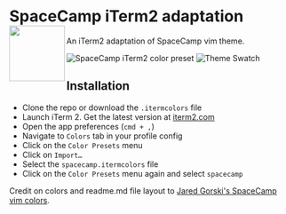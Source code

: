 # SpaceCamp iTerm2 adaptation <img align="left" width="100" height="100" src="https://github.com/jaredgorski/SpaceCamp/raw/master/.media/spacecamp_logo.png">
An iTerm2 adaptation of SpaceCamp vim theme.

![SpaceCamp iTerm2 color preset](https://github.com/reobin/spacecamp-iterm/blob/master/screenshot.png)
![Theme Swatch](https://github.com/jaredgorski/SpaceCamp/raw/master/.media/spacecamp_colors.png)

## Installation
- Clone the repo or download the ``.itermcolors`` file
- Launch iTerm 2. Get the latest version at [iterm2.com](https://iterm2.com)
- Open the app preferences (``cmd + ,``)
- Navigate to ``Colors`` tab in your profile config
- Click on the ``Color Presets`` menu
- Click on ``Import…``
- Select the ``spacecamp.itermcolors`` file
- Click on the ``Color Presets`` menu again and select ``spacecamp``

Credit on colors and readme.md file layout to [Jared Gorski's SpaceCamp vim colors](https://github.com/jaredgorski/SpaceCamp).
